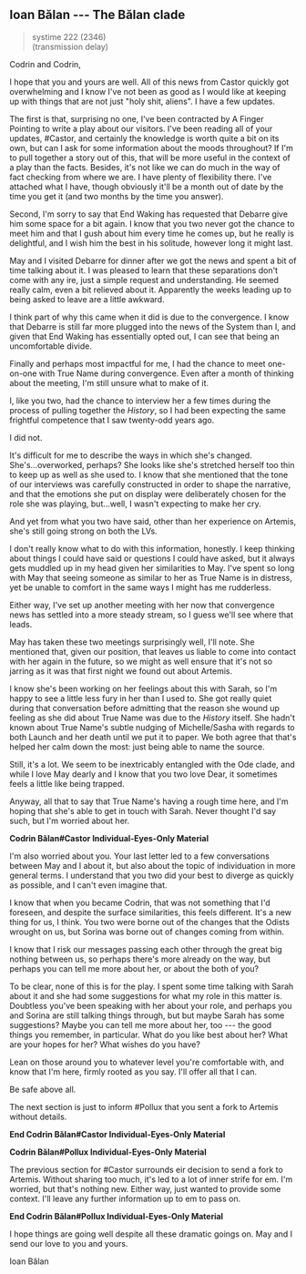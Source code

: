 ## Ioan Bălan --- The Bălan clade

> systime 222 (2346)  
> (transmission delay)

Codrin and Codrin,

I hope that you and yours are well. All of this news from Castor quickly got overwhelming and I know I've not been as good as I would like at keeping up with things that are not just "holy shit, aliens". I have a few updates.

The first is that, surprising no one, I've been contracted by A Finger Pointing to write a play about our visitors. I've been reading all of your updates, #Castor, and certainly the knowledge is worth quite a bit on its own, but can I ask for some information about the moods throughout? If I'm to pull together a story out of this, that will be more useful in the context of a play than the facts. Besides, it's not like we can do much in the way of fact checking from where we are. I have plenty of flexibility there. I've attached what I have, though obviously it'll be a month out of date by the time you get it (and two months by the time you answer).

Second, I'm sorry to say that End Waking has requested that Debarre give him some space for a bit again. I know that you two never got the chance to meet him and that I gush about him every time he comes up, but he really is delightful, and I wish him the best in his solitude, however long it might last.

May and I visited Debarre for dinner after we got the news and spent a bit of time talking about it. I was pleased to learn that these separations don't come with any ire, just a simple request and understanding. He seemed really calm, even a bit relieved about it. Apparently the weeks leading up to being asked to leave are a little awkward.

I think part of why this came when it did is due to the convergence. I know that Debarre is still far more plugged into the news of the System than I, and given that End Waking has essentially opted out, I can see that being an uncomfortable divide.

Finally and perhaps most impactful for me, I had the chance to meet one-on-one with True Name during convergence. Even after a month of thinking about the meeting, I'm still unsure what to make of it.

I, like you two, had the chance to interview her a few times during the process of pulling together the *History*, so I had been expecting the same frightful competence that I saw twenty-odd years ago.

I did not.

It's difficult for me to describe the ways in which she's changed. She's...overworked, perhaps? She looks like she's stretched herself too thin to keep up as well as she used to. I know that she mentioned that the tone of our interviews was carefully constructed in order to shape the narrative, and that the emotions she put on display were deliberately chosen for the role she was playing, but...well, I wasn't expecting to make her cry.

And yet from what you two have said, other than her experience on Artemis, she's still going strong on both the LVs.

I don't really know what to do with this information, honestly. I keep thinking about things I could have said or questions I could have asked, but it always gets muddled up in my head given her similarities to May. I've spent so long with May that seeing someone as similar to her as True Name is in distress, yet be unable to comfort in the same ways I might has me rudderless.

Either way, I've set up another meeting with her now that convergence news has settled into a more steady stream, so I guess we'll see where that leads.

May has taken these two meetings surprisingly well, I'll note. She mentioned that, given our position, that leaves us liable to come into contact with her again in the future, so we might as well ensure that it's not so jarring as it was that first night we found out about Artemis.

I know she's been working on her feelings about this with Sarah, so I'm happy to see a little less fury in her than I used to. She got really quiet during that conversation before admitting that the reason she wound up feeling as she did about True Name was due to the *History* itself. She hadn't known about True Name's subtle nudging of Michelle/Sasha with regards to both Launch and her death until we put it to paper. We both agree that that's helped her calm down the most: just being able to name the source.

Still, it's a lot. We seem to be inextricably entangled with the Ode clade, and while I love May dearly and I know that you two love Dear, it sometimes feels a little like being trapped.

Anyway, all that to say that True Name's having a rough time here, and I'm hoping that she's able to get in touch with Sarah. Never thought I'd say such, but I'm worried about her.

**Codrin Bălan#Castor Individual-Eyes-Only Material**

I'm also worried about you. Your last letter led to a few conversations between May and I about it, but also about the topic of individuation in more general terms. I understand that you two did your best to diverge as quickly as possible, and I can't even imagine that.

I know that when you became Codrin, that was not something that I'd foreseen, and despite the surface similarities, this feels different. It's a new thing for us, I think. You two were borne out of the changes that the Odists wrought on us, but Sorina was borne out of changes coming from within.

I know that I risk our messages passing each other through the great big nothing between us, so perhaps there's more already on the way, but perhaps you can tell me more about her, or about the both of you?

To be clear, none of this is for the play. I spent some time talking with Sarah about it and she had some suggestions for what my role in this matter is. Doubtless you've been speaking with her about your role, and perhaps you and Sorina are still talking things through, but but maybe Sarah has some suggestions? Maybe you can tell me more about her, too --- the good things you remember, in particular. What do you like best about her? What are your hopes for her? What wishes do you have?

Lean on those around you to whatever level you're comfortable with, and know that I'm here, firmly rooted as you say. I'll offer all that I can.

Be safe above all.

The next section is just to inform #Pollux that you sent a fork to Artemis without details.

**End Codrin Bălan#Castor Individual-Eyes-Only Material**

**Codrin Bălan#Pollux Individual-Eyes-Only Material**

The previous section for #Castor surrounds eir decision to send a fork to Artemis. Without sharing too much, it's led to a lot of inner strife for em. I'm worried, but that's nothing new. Either way, just wanted to provide some context. I'll leave any further information up to em to pass on.

**End Codrin Bălan#Pollux Individual-Eyes-Only Material**

I hope things are going well despite all these dramatic goings on. May and I send our love to you and yours.

Ioan Bălan
